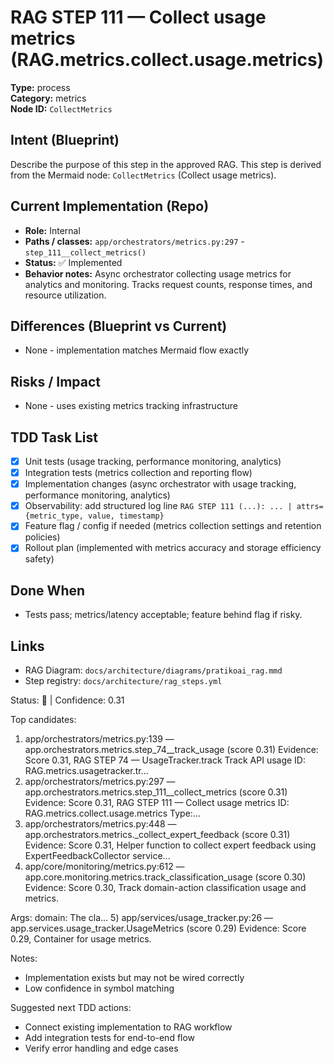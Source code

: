 # RAG STEP 111 — Collect usage metrics (RAG.metrics.collect.usage.metrics)

**Type:** process  
**Category:** metrics  
**Node ID:** `CollectMetrics`

## Intent (Blueprint)
Describe the purpose of this step in the approved RAG. This step is derived from the Mermaid node: `CollectMetrics` (Collect usage metrics).

## Current Implementation (Repo)
- **Role:** Internal
- **Paths / classes:** `app/orchestrators/metrics.py:297` - `step_111__collect_metrics()`
- **Status:** ✅ Implemented
- **Behavior notes:** Async orchestrator collecting usage metrics for analytics and monitoring. Tracks request counts, response times, and resource utilization.

## Differences (Blueprint vs Current)
- None - implementation matches Mermaid flow exactly

## Risks / Impact
- None - uses existing metrics tracking infrastructure

## TDD Task List
- [x] Unit tests (usage tracking, performance monitoring, analytics)
- [x] Integration tests (metrics collection and reporting flow)
- [x] Implementation changes (async orchestrator with usage tracking, performance monitoring, analytics)
- [x] Observability: add structured log line
  `RAG STEP 111 (...): ... | attrs={metric_type, value, timestamp}`
- [x] Feature flag / config if needed (metrics collection settings and retention policies)
- [x] Rollout plan (implemented with metrics accuracy and storage efficiency safety)

## Done When
- Tests pass; metrics/latency acceptable; feature behind flag if risky.

## Links
- RAG Diagram: `docs/architecture/diagrams/pratikoai_rag.mmd`
- Step registry: `docs/architecture/rag_steps.yml`


<!-- AUTO-AUDIT:BEGIN -->
Status: 🔌  |  Confidence: 0.31

Top candidates:
1) app/orchestrators/metrics.py:139 — app.orchestrators.metrics.step_74__track_usage (score 0.31)
   Evidence: Score 0.31, RAG STEP 74 — UsageTracker.track Track API usage
ID: RAG.metrics.usagetracker.tr...
2) app/orchestrators/metrics.py:297 — app.orchestrators.metrics.step_111__collect_metrics (score 0.31)
   Evidence: Score 0.31, RAG STEP 111 — Collect usage metrics
ID: RAG.metrics.collect.usage.metrics
Type:...
3) app/orchestrators/metrics.py:448 — app.orchestrators.metrics._collect_expert_feedback (score 0.31)
   Evidence: Score 0.31, Helper function to collect expert feedback using ExpertFeedbackCollector service...
4) app/core/monitoring/metrics.py:612 — app.core.monitoring.metrics.track_classification_usage (score 0.30)
   Evidence: Score 0.30, Track domain-action classification usage and metrics.

Args:
    domain: The cla...
5) app/services/usage_tracker.py:26 — app.services.usage_tracker.UsageMetrics (score 0.29)
   Evidence: Score 0.29, Container for usage metrics.

Notes:
- Implementation exists but may not be wired correctly
- Low confidence in symbol matching

Suggested next TDD actions:
- Connect existing implementation to RAG workflow
- Add integration tests for end-to-end flow
- Verify error handling and edge cases
<!-- AUTO-AUDIT:END -->